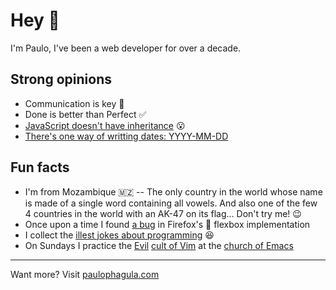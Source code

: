 # Hey 👋

I'm Paulo, I've been a web developer for over a decade.

## Strong opinions

- Communication is key 🔑
- Done is better than Perfect ✅
- [JavaScript doesn't have inheritance](https://paulophagula.com/blog/2017/04/06/js-inheritance-doesnt-exist/) 😮
- [There's one way of writting dates: YYYY-MM-DD](https://xkcd.com/1179)

  
## Fun facts

- I'm from Mozambique 🇲🇿 -- The only country in the world whose name is made of a single word containing all vowels. And also one of the few 4 countries in the world with an AK-47 on its flag... Don't try me! 😉
- Once upon a time I found [a bug](https://bugzilla.mozilla.org/show_bug.cgi?id=1272721) in Firefox's 🦊 flexbox implementation
- I collect the [illest jokes about programming](https://github.com/PauloPhagula/awesome-programmer-humor) 😆
- On Sundays I practice the [Evil](https://github.com/emacs-evil/evil) [cult of Vim](https://en.wikipedia.org/wiki/Editor_war#Humor) at the [church of Emacs](https://en.wikipedia.org/wiki/Editor_war#Humor)

---

Want more? Visit [paulophagula.com](https://paulophagula.com)
  
